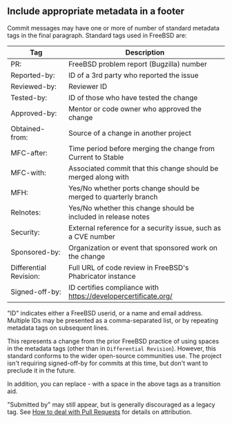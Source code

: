 ## Include appropriate metadata in a footer

Commit messages may have one or more of number of standard metadata tags in the final paragraph. Standard tags used in FreeBSD are:

| Tag | Description |
| -------- | -------- |
| PR: | FreeBSD problem report (Bugzilla) number |
| Reported-by: | ID of a 3rd party who reported the issue |
| Reviewed-by: | Reviewer ID |
| Tested-by: | ID of those who have tested the change |
| Approved-by: | Mentor or code owner who approved the change |
| Obtained-from: | Source of a change in another project |
| MFC-after: | Time period before merging the change from Current to Stable |
| MFC-with: | Associated commit that this change should be merged along with |
| MFH: | Yes/No whether ports change should be merged to quarterly branch |
| Relnotes: | Yes/No whether this change should be included in release notes |
| Security: | External reference for a security issue, such as a CVE number |
| Sponsored-by: | Organization or event that sponsored work on the change |
| Differential Revision: | Full URL of code review in FreeBSD's Phabricator instance
| Signed-off-by: | ID certifies compliance with https://developercertificate.org/ |

"ID" indicates either a FreeBSD userid, or a name and email
address. Multiple IDs may be presented as a comma-separated list, or
by repeating metadata tags on subsequent lines.

This represents a change from the prior FreeBSD practice of using
spaces in the metadata tags (other than in `Differential Revision`).
However, this standard conforms to the wider open-source communities use.
The project isn't requiring signed-off-by for commits at this time, but
don't want to preclude it in the future.

In addition, you can replace - with a space in the above tags as a transition aid.

"Submitted by" may still appear, but is generally discouraged as a legacy tag. See [How to deal with Pull Requests](pull-request.md) for details on attribution.
